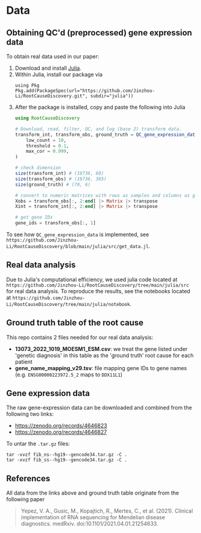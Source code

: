 # Data

## Obtaining QC'd (preprocessed) gene expression data

To obtain real data used in our paper:
1. Download and install [Julia](https://julialang.org/downloads). 
2. Within Julia, install our package via
    ```
    using Pkg
    Pkg.add(PackageSpec(url="https://github.com/Jinzhou-Li/RootCauseDiscovery.git", subdir="julia"))
    ```
3. After the package is installed, copy and paste the following into Julia
    ```julia
    using RootCauseDiscovery

    # Download, read, filter, QC, and log (base 2) transform data.
    transform_int, transform_obs, ground_truth = QC_gene_expression_data(
        low_count = 10,
        threshold = 0.1, 
        max_cor = 0.999, 
    )

    # check dimension
    size(transform_int) # (19736, 60)
    size(transform_obs) # (19736, 365)
    size(ground_truth) # (70, 6)

    # convert to numeric matrices with rows as samples and columns as genes
    Xobs = transform_obs[:, 2:end] |> Matrix |> transpose
    Xint = transform_int[:, 2:end] |> Matrix |> transpose

    # get gene IDs
    gene_ids = transform_obs[:, 1]
    ```

To see how `QC_gene_expression_data` is implemented, see `https://github.com/Jinzhou-Li/RootCauseDiscovery/blob/main/julia/src/get_data.jl`.

## Real data analysis 

Due to Julia's computational efficiency, we used julia code located at `https://github.com/Jinzhou-Li/RootCauseDiscovery/tree/main/julia/src` for real data analysis. To reproduce the results, see the notebooks located at `https://github.com/Jinzhou-Li/RootCauseDiscovery/tree/main/julia/notebook`. 

## Ground truth table of the root cause

This repo contains 2 files needed for our real data analysis:
+ **13073_2022_1019_MOESM1_ESM.csv**: we treat the gene listed under 'genetic diagnosis' in this table as the 'ground truth' root cause for each patient
+ **gene_name_mapping_v29.tsv**: file mapping gene IDs to gene names (e.g. `ENSG00000223972.5_2` maps to `DDX11L1`)

## Gene expression data

The raw gene-expression data can be downloaded and combined from the following two links:
+ https://zenodo.org/records/4646823
+ https://zenodo.org/records/4646827

To untar the `.tar.gz` files:
```
tar -xvzf fib_ns--hg19--gencode34.tar.gz -C .
tar -xvzf fib_ss--hg19--gencode34.tar.gz -C .
```

## References

All data from the links above and ground truth table originate from the following paper 

> Yepez, V. A., Gusic, M., Kopajtich, R., Mertes, C., et al. (2021). Clinical implementation of RNA sequencing for Mendelian disease diagnostics. medRxiv. doi:10.1101/2021.04.01.21254633.

